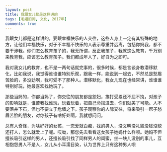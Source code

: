 ```yaml
---
layout: post
title: 我跟女儿都是这样讲的
tags: [毛姐旧闻, 文化, 2017年]
comments: true
---
```


我跟女儿都是这样讲的，要跟幸福快乐的人交往，这些人身上一定有其特殊的地方，让他们幸福快乐，对于不幸福不快乐的人表示尊重并远离，包括你妈我，都不要干涉我。你们怎么教育孩子的，我无所谓，反正我孩子，我就这么教育，千万别来教育我，应该怎么教育孩子。我们都成年人了，好自为之即可。

我对我女儿的教育，也不是一两句话就完事的，很多时候，都是言谈身教潜移默化，比如我说，我觉得谁谁谁特别乐观，跟我一样，能说到一起去，不然总是愁眉苦脸的，多没劲啊，我可受不了那种人。潜移默化，我女儿现在也经常讲，谁谁谁特别好玩，她最喜欢找她玩了。

那些当妈的，你都当妈了，你交往的朋友都是怨妇，挨打受累还不屈不挠，对孩子的影响就是，谁苦我找谁玩，玩着玩着，把自己命搭进去，你们就美了可能。人不要落井下石，但也不要立于危墙之下。孩子观察你的人际交往，将来吸引一帮子愁眉苦脸的朋友，对你孩子有啥好处啊，我就想问问。

总有人奇怪，为啥好好的女孩，一恋爱就白痴，找的男人，没文明没礼貌没钱没貌还打人，怎么就爱上了呢。哎呦，那您先去看看这女孩子她妈什么样呗。她妈不但擅长吸引这样的男人，还擅长吸引找了同样男人的闺蜜，坐一块儿没别的事儿，互相抱怨男人不是人，女儿从小耳濡目染，认为世界上只有这种男人呗
